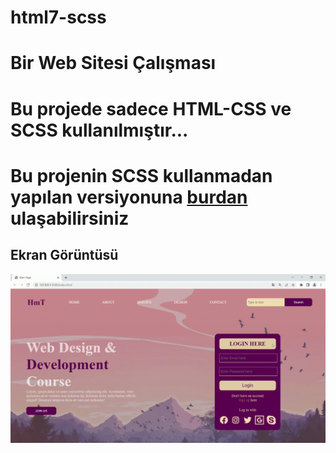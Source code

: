 # html7-scss

<h1> Bir Web Sitesi Çalışması</h1>

<h1>Bu projede sadece HTML-CSS ve SCSS kullanılmıştır...</h1>
<h1>Bu projenin SCSS kullanmadan yapılan versiyonuna <a href="https://github.com/hamits/html7">burdan</a> ulaşabilirsiniz</h1>
<h2>Ekran Görüntüsü</h2>

![](ekran.gif)